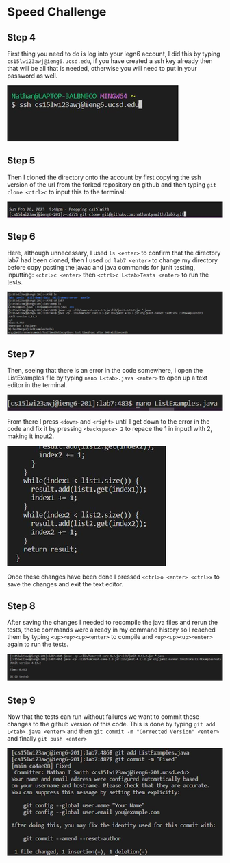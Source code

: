 # Speed Challenge

## Step 4
First thing you need to do is log into your iegn6 account, I did this by typing ```cs15lwi23awj@ieng6.ucsd.edu```, if you have created a ssh key already then that will be all that is needed, otherwise you will need to put in your password as well.

![Image](Step4.JPG)


## Step 5
Then I cloned the directory onto the account by first copying the ssh version of the url from the forked repository on github and then typing ```git clone <ctrl>c``` to input this to the terminal: 

![Image](Step5.JPG)

## Step 6
Here, although unnecessary, I used ```ls <enter>``` to confirm that the directory lab7 had been cloned, then I used ```cd lab7 <enter>``` to change my directory before copy pasting the javac and java commands for junit testing, inputting: ```<ctrl>c <enter>``` then ```<ctrl>c L<tab>Tests <enter>``` to run the tests.

![Image](Step6.JPG)

## Step 7
Then, seeing that there is an error in the code somewhere, I open the ListExamples file by typing ```nano L<tab>.java <enter>``` to open up a text editor in the terminal.

![Image](Step7.1.JPG)

From there I press ```<down>``` and ```<right>``` until I get down to the error in the code and fix it by pressing ```<backspace> 2``` to repace the 1 in input1 with 2, making it input2.

![Image](Step7.2.JPG)

Once these changes have been done I pressed ```<ctrl>o <enter> <ctrl>x``` to save the changes and exit the text editor.

## Step 8
After saving the changes I needed to recompile the java files and rerun the tests, these commands were already in my command history so I reached them by typing ```<up><up><up><enter>``` to compile and ```<up><up><up><enter>``` again to run the tests.

![Image](Step8.JPG)

## Step 9
Now that the tests can run without failures we want to commit these changes to the github version of this code. This is done by typing ```git add L<tab>.java <enter>``` and then ```git commit -m "Corrected Version" <enter>``` and finally ```git push <enter>```

![Image](Step9.JPG)
